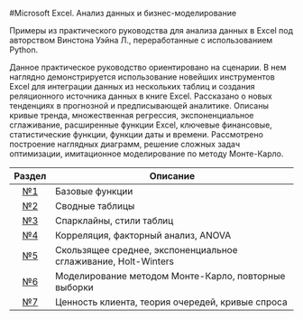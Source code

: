 #Microsoft Excel. Анализ данных и бизнес-моделирование

Примеры из практического руководства для анализа данных в Excel под авторством Винстона Уэйна Л., переработанные с использованием Python.

Данное практическое руководство ориентировано на сценарии. В нем наглядно демонстрируется использование новейших инструментов Excel для интеграции данных из нескольких таблиц и создания реляционного источника данных в книге Excel. Рассказано о новых тенденциях в прогнозной и предписывающей аналитике. Описаны кривые тренда, множественная регрессия, экспоненциальное сглаживание, расширенные функции Excel, ключевые финансовые, статистические функции, функции даты и времени. Рассмотрено построение наглядных диаграмм, решение сложных задач оптимизации, имитационное моделирование по методу Монте-Карло.

|Раздел|Описание|
|:--:|--|
|[№1](https://github.com/novayazarya/excel/blob/main/excel-vs-pandas.ipynb)| Базовые функции |
|[№2](https://github.com/novayazarya/excel/blob/main/excel-vs-pandas-part2.ipynb)|Сводные таблицы|
|[№3](https://github.com/novayazarya/excel/blob/main/excel-vs-pandas-part3.ipynb)|Спарклайны, стили таблиц|
|[№4](https://github.com/novayazarya/excel/blob/main/excel-vs-pandas-part4.ipynb)|Корреляция, факторный анализ, ANOVA|
|[№5](https://github.com/novayazarya/excel/blob/main/excel-vs-pandas-part5.ipynb)|Скользящее среднее, экспоненциальное сглаживание, Holt-Winters|
|[№6](https://github.com/novayazarya/excel/blob/main/excel-vs-pandas-part6.ipynb)|Моделирование методом Монте-Карло, повторные выборки|
|[№7](https://github.com/novayazarya/excel/blob/main/excel-vs-pandas-part7.ipyn)|Ценность клиента, теория очередей, кривые спроса|

